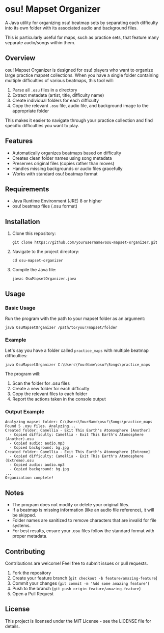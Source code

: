# osu! Mapset Organizer

A Java utility for organizing osu! beatmap sets by separating each difficulty into its own folder with its associated audio and background files.

This is particularly useful for maps, such as practice sets, that feature many separate audio/songs within them.

## Overview

osu! Mapset Organizer is designed for osu! players who want to organize large practice mapset collections. When you have a single folder containing multiple difficulties of various beatmaps, this tool will:

1. Parse all `.osu` files in a directory
2. Extract metadata (artist, title, difficulty name)
3. Create individual folders for each difficulty
4. Copy the relevant `.osu` file, audio file, and background image to the appropriate folder

This makes it easier to navigate through your practice collection and find specific difficulties you want to play.

## Features

- Automatically organizes beatmaps based on difficulty
- Creates clean folder names using song metadata
- Preserves original files (copies rather than moves)
- Handles missing backgrounds or audio files gracefully
- Works with standard osu! beatmap format

## Requirements

- Java Runtime Environment (JRE) 8 or higher
- osu! beatmap files (.osu format)

## Installation

1. Clone this repository:
   ```
   git clone https://github.com/yourusername/osu-mapset-organizer.git
   ```

2. Navigate to the project directory:
   ```
   cd osu-mapset-organizer
   ```

3. Compile the Java file:
   ```
   javac OsuMapsetOrganizer.java
   ```

## Usage

### Basic Usage

Run the program with the path to your mapset folder as an argument:

```
java OsuMapsetOrganizer /path/to/your/mapset/folder
```

### Example

Let's say you have a folder called `practice_maps` with multiple beatmap difficulties:

```
java OsuMapsetOrganizer C:\Users\YourName\osu!\Songs\practice_maps
```

The program will:
1. Scan the folder for .osu files
2. Create a new folder for each difficulty
3. Copy the relevant files to each folder
4. Report the actions taken in the console output

### Output Example

```
Analyzing mapset folder: C:\Users\YourName\osu!\Songs\practice_maps
Found 5 .osu files. Analyzing...
Created folder: Camellia - Exit This Earth's Atomosphere [Another]
  - Copied difficulty: Camellia - Exit This Earth's Atomosphere (Another).osu
  - Copied audio: audio.mp3
  - Copied background: bg.jpg
Created folder: Camellia - Exit This Earth's Atomosphere [Extreme]
  - Copied difficulty: Camellia - Exit This Earth's Atomosphere (Extreme).osu
  - Copied audio: audio.mp3
  - Copied background: bg.jpg
...
Organization complete!
```

## Notes

- The program does not modify or delete your original files.
- If a beatmap is missing information (like an audio file reference), it will be skipped.
- Folder names are sanitized to remove characters that are invalid for file systems.
- For best results, ensure your .osu files follow the standard format with proper metadata.

## Contributing

Contributions are welcome! Feel free to submit issues or pull requests.

1. Fork the repository
2. Create your feature branch (`git checkout -b feature/amazing-feature`)
3. Commit your changes (`git commit -m 'Add some amazing feature'`)
4. Push to the branch (`git push origin feature/amazing-feature`)
5. Open a Pull Request

## License

This project is licensed under the MIT License - see the LICENSE file for details.

